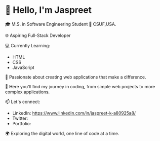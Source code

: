 # 👋 Hello, I'm Jaspreet

🎓 M.S. in Software Engineering Student
🏫 CSUF,USA.

🌐 Aspiring Full-Stack Developer

💻 Currently Learning:
   - HTML
   - CSS
   - JavaScript

🚀 Passionate about creating web applications that make a difference.

🌟 Here you'll find my journey in coding, from simple web projects to more complex applications.

📫 Let's connect:
   - LinkedIn: https://www.linkedin.com/in/jaspreet-k-a80925a8/
   - Twitter: 
   - Portfolio: 

🌍 Exploring the digital world, one line of code at a time.
